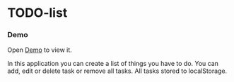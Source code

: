 # TODO-list

### Demo
Open [Demo](https://maryna-dumenko.github.io/TODO-list/) to view it.

In this application you can create a list of things you have to do. You can add, edit or delete task or remove all tasks. All tasks stored to localStorage.
